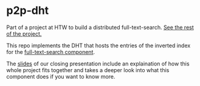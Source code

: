 # p2p-dht

Part of a project at HTW to build a distributed full-text-search. [See the rest
of the project.](https://github.com/htw-projekt-p2p-volltextsuche)

This repo implements the DHT that hosts the entries of the inverted index for
the [full-text-search component](https://github.com/htw-projekt-p2p-volltextsuche/fulltext-search).

The [slides](https://github.com/htw-projekt-p2p-volltextsuche/vortrag/blob/master/slides.pdf) of our closing presentation include an explaination of how this whole project
fits together and takes a deeper look into what this component does if you want
to know more.

